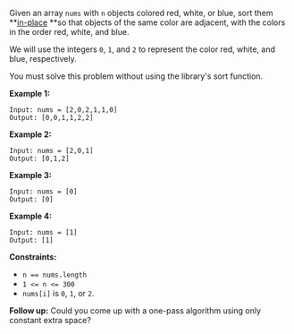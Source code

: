 Given an array `nums` with `n` objects colored red, white, or blue, sort them
**[in-place](https://en.wikipedia.org/wiki/In-place_algorithm) **so that
objects of the same color are adjacent, with the colors in the order red,
white, and blue.

We will use the integers `0`, `1`, and `2` to represent the color red, white,
and blue, respectively.

You must solve this problem without using the library's sort function.



**Example 1:**

    
    
    Input: nums = [2,0,2,1,1,0]
    Output: [0,0,1,1,2,2]
    

**Example 2:**

    
    
    Input: nums = [2,0,1]
    Output: [0,1,2]
    

**Example 3:**

    
    
    Input: nums = [0]
    Output: [0]
    

**Example 4:**

    
    
    Input: nums = [1]
    Output: [1]
    



**Constraints:**

  * `n == nums.length`
  * `1 <= n <= 300`
  * `nums[i]` is `0`, `1`, or `2`.



**Follow up:**  Could you come up with a one-pass algorithm using only
constant extra space?

